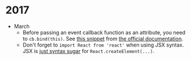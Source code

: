# 2017

* March
  * Before passing an event callback function as an attribute, you need to `cb.bind(this)`. See [this snippet](http://codepen.io/gaearon/pen/xEmzGg?editors=0010) from [the official documentation](https://facebook.github.io/react/docs/handling-events.html).
  * Don't forget to `import React from 'react'` when using JSX syntax. JSX is [just syntax sugar](https://facebook.github.io/react/docs/jsx-in-depth.html) for `React.createElement(...)`.
